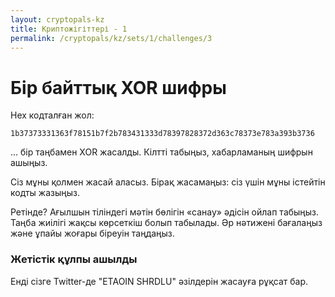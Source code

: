 ```yaml
---
layout: cryptopals-kz
title: Криптожігіттері - 1
permalink: /cryptopals/kz/sets/1/challenges/3
---
```

# Бір байттық XOR шифры
Hex кодталған жол:

```
1b37373331363f78151b7f2b783431333d78397828372d363c78373e783a393b3736
```
... бір таңбамен XOR жасалды. Кілтті табыңыз, хабарламаның шифрын ашыңыз.

Сіз мұны қолмен жасай аласыз. Бірақ жасамаңыз: сіз үшін мұны істейтін кодты жазыңыз.

Ретінде? Ағылшын тіліндегі мәтін бөлігін «санау» әдісін ойлап табыңыз. Таңба жиілігі жақсы көрсеткіш болып табылады. Әр нәтижені бағалаңыз және ұпайы жоғары біреуін таңдаңыз.

<div class="panel panel-warning">
  <div class="panel-heading">
    <h3 class="panel-title">Жетістік құлпы ашылды</h3>
  </div>
  <div class="panel-body">
    <p>
      Енді сізге Twitter-де "ETAOIN SHRDLU" әзілдерін жасауға рұқсат бар.
    </p>
  </div>
</div>